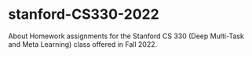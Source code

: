 # stanford-CS330-2022
About Homework assignments for the Stanford CS 330 (Deep Multi-Task and Meta Learning) class offered in Fall 2022.

